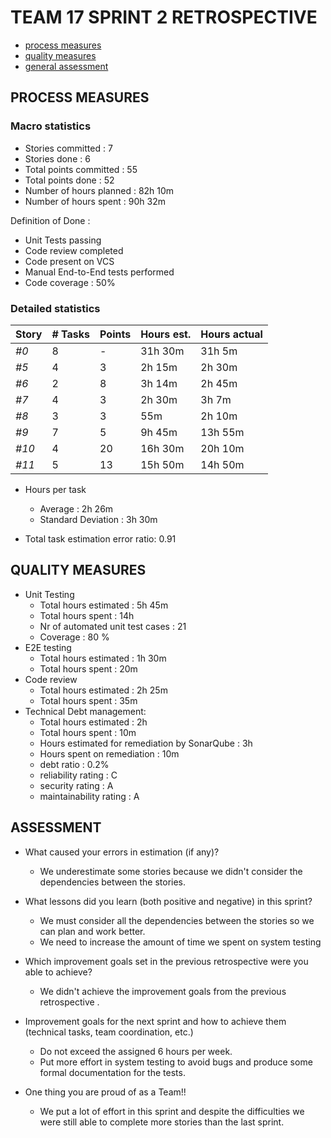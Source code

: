 # TEAM 17 SPRINT 2 RETROSPECTIVE

- [process measures](#process-measures)
- [quality measures](#quality-measures)
- [general assessment](#assessment)

## PROCESS MEASURES

### Macro statistics

- Stories committed : 7
- Stories done : 6
- Total points committed : 55
- Total points done : 52
- Number of hours planned : 82h 10m
- Number of hours spent : 90h 32m

Definition of Done :

- Unit Tests passing
- Code review completed
- Code present on VCS
- Manual End-to-End tests performed
- Code coverage : 50%

### Detailed statistics

| Story | # Tasks | Points | Hours est. | Hours actual |
| ----- | ------- | ------ | ---------- | ------------ |
| _#0_  | 8       | -      | 31h 30m    | 31h 5m       |
| _#5_  | 4       | 3      | 2h 15m     | 2h 30m       |
| _#6_  | 2       | 8      | 3h 14m     | 2h 45m       |
| _#7_  | 4       | 3      | 2h 30m     | 3h 7m        |
| _#8_  | 3       | 3      | 55m        | 2h 10m       |
| _#9_  | 7       | 5      | 9h 45m     | 13h 55m      |
| _#10_ | 4       | 20     | 16h 30m    | 20h 10m      |
| _#11_ | 5       | 13     | 15h 50m    | 14h 50m      |

- Hours per task

  - Average : 2h 26m
  - Standard Deviation : 3h 30m

- Total task estimation error ratio: 0.91

## QUALITY MEASURES

- Unit Testing
  - Total hours estimated : 5h 45m
  - Total hours spent : 14h
  - Nr of automated unit test cases : 21
  - Coverage : 80 %
- E2E testing
  - Total hours estimated : 1h 30m
  - Total hours spent : 20m
- Code review
  - Total hours estimated : 2h 25m
  - Total hours spent : 35m
- Technical Debt management:
  - Total hours estimated : 2h
  - Total hours spent : 10m
  - Hours estimated for remediation by SonarQube : 3h
  - Hours spent on remediation : 10m
  - debt ratio : 0.2%
  - reliability rating : C
  - security rating : A
  - maintainability rating : A

## ASSESSMENT

- What caused your errors in estimation (if any)?

  - We underestimate some stories because we didn't consider the dependencies between the stories.

- What lessons did you learn (both positive and negative) in this sprint?

  - We must consider all the dependencies between the stories so we can plan and work better.
  - We need to increase the amount of time we spent on system testing

- Which improvement goals set in the previous retrospective were you able to achieve?
  - We didn't achieve the improvement goals from the previous retrospective .
- Improvement goals for the next sprint and how to achieve them (technical tasks, team coordination, etc.)

  - Do not exceed the assigned 6 hours per week.
  - Put more effort in system testing to avoid bugs and produce some formal documentation for the tests.

- One thing you are proud of as a Team!!
  - We put a lot of effort in this sprint and despite the difficulties we were still able to complete more stories than the last sprint.
